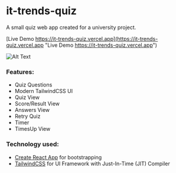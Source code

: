# it-trends-quiz

A small quiz web app created for a university project.

[Live Demo https://it-trends-quiz.vercel.app](https://it-trends-quiz.vercel.app "Live Demo https://it-trends-quiz.vercel.app")

![Alt Text](preview.gif)

### Features:

- Quiz Questions
- Modern TailwindCSS UI
- Quiz View
- Score/Result View
- Answers View
- Retry Quiz
- Timer
- TimesUp View

### Technology used:

- [Create React App](https://create-react-app.dev/docs/getting-started/ "Create React App") for bootstrapping
- [TailwindCSS](https://tailwindcss.com "TailwindCSS") for UI Framework with Just-In-Time (JIT) Compiler
